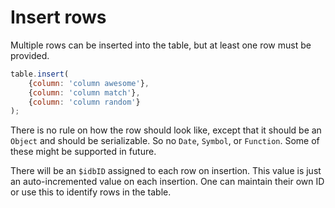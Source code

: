 # Insert rows

Multiple rows can be inserted into the table, but at least one row must be provided. 

```js
table.insert(
    {column: 'column awesome'},
    {column: 'column match'},
    {column: 'column random'}
);
```

There is no rule on how the row should look like, except that it should be an `Object` and should be serializable.
So no `Date`, `Symbol`, or `Function`. Some of these might be supported in future.

There will be an `$idbID` assigned to each row on insertion. This value is just an auto-incremented value on each 
insertion. One can maintain their own ID or use this to identify rows in the table.
